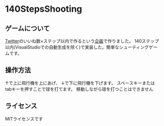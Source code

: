 # 140StepsShooting
## ゲームについて
[Twitter](https://twitter.com/Binary__number)のいいね数×ステップ以内で作るという[企画](https://twitter.com/Binary__number/status/1305631706645516290?s=20)で作りました。
140ステップ以内(VisualStudioでの自動生成を除く)で実装した。簡単なシューティングゲームです。
## 操作方法
↑で上に飛行機を上にあげ、
↓で下に飛行機を下げます。
スペースキーまたはtabキーを押すことで球を打てます。
移動しながら球を打つことはできません
## ライセンス
MITライセンスです
